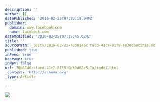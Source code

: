 ```yaml
---
description: ''
author: []
datePublished: '2016-02-25T07:30:19.949Z'
publisher:
  domain: www.facebook.com
  name: facebook.com
dateModified: '2016-02-25T07:15:45.624Z'
title: ''
sourcePath: _posts/2016-02-25-70b8146c-facd-41c7-81f9-0e30d68c5f1a.md
published: true
inFeed: true
hasPage: true
inNav: false
url: 70b8146c-facd-41c7-81f9-0e30d68c5f1a/index.html
_context: 'http://schema.org'
_type: Article

---
```

![](https://scontent-lax3-1.xx.fbcdn.net/hphotos-xfl1/v/t1.0-9/12744060_10154013317906458_3534214361946541955_n.jpg?oh=813005c2eb7d0b19759a75669f81a5ea&oe=575F4505)